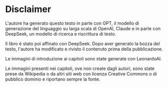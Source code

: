 # Disclaimer

L'autore ha generato questo testo in parte con GPT, il modello di generazione del linguaggio su larga scala di OpenAI, Claude e in parte con DeepSeek, un modello di ricerca e riscrittura di testo. 

Il libro è stato poi affinato con DeepSeek. Dopo aver generato la bozza del testo, l'autore ha modificato e rivisto il contenuto prima della pubblicazione.

Le immagini di introduzione ai capitoli sono state generate con LeonardoAI.

Le immagini presenti nei capitoli, ove non create dagli autori, sono state prese da Wikipedia o da altri siti web con licenza Creative Commons o di pubblico dominio e riportano sempre la fonte.
